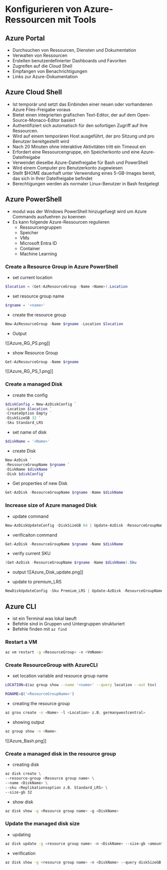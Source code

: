 # Konfigurieren von Azure-Ressourcen mit Tools

## Azure Portal 

- Durchsuchen von Ressourcen, Diensten und Dokumentation
- Verwalten von Ressourcen
- Erstellen benutzerdefinierter Dashboards und Favoriten
- Zugreifen auf die Cloud Shell
- Empfangen von Benachrichtigungen
- Links zur Azure-Dokumentation

## Azure Cloud Shell 

- Ist temporär und setzt das Einbinden einer neuen oder vorhandenen Azure Files-Freigabe voraus
- Bietet einen integrierten grafischen Text-Editor, der auf dem Open-Source-Monaco-Editor basiert
- Authentifiziert sich automatisch für den sofortigen Zugriff auf Ihre Ressourcen.
- Wird auf einem temporären Host ausgeführt, der pro Sitzung und pro Benutzer bereitgestellt wird
- Nach 20 Minuten ohne interaktive Aktivitäten tritt ein Timeout ein
- Erfordert eine Ressourcengruppe, ein Speicherkonto und eine Azure-Dateifreigabe
- Verwendet dieselbe Azure-Dateifreigabe für Bash und PowerShell
- Wird einem Computer pro Benutzerkonto zugewiesen
- Stellt $HOME dauerhaft unter Verwendung eines 5-GB-Images bereit, das sich in Ihrer Dateifreigabe befindet
- Berechtigungen werden als normaler Linux-Benutzer in Bash festgelegt


## Azure PowerShell

- modul was der Windows PowerShell hinzugefuegt wird um Azure Commands ausfuehren zu koennen 
- Es kann folgende Azure-Ressourcen regulieren
	 - Ressourcengruppen
	- Speicher
	- VMs
	- Microsoft Entra ID
	- Container
	- Machine Learning


### Create a Resource Group in Azure PowerShell

- set  current location 
```powershell
$location = (Get-AzResourceGroup -Name <Name>).Location
```
- set resource group name
```powershell
$rgname = '<name>'
```
- create the resource group
```powershell 
New-AzResourceGroup -Name $rgname -Location $location
```

- Output

![[Azure_RG_PS.png]]

- show Resource Group
```powershell
Get-AzResourceGroup -Name $rgname
```

![[Azure_RG_PS_1.png]]

### Create a managed Disk 

- create the config 
```powershell 
$diskConfig = New-AzDiskConfig `
-Location $location `
-CreateOption Empty `
-DiskSizeGB 32 `
-Sku Standard_LRS
```
- set name of disk
```powershell
$diskName = '<Name>'
```
- create Disk
```powershell
New-AzDisk `
-RessourceGroupName $rgname `
-DiskName $diskName `
-Disk $diskConfig`
```
- Get properties of new Disk
```powershell
Get-AzDisk -ResourceGroupName $rgname -Name $diskName
```

### Increase size of Azure managed Disk

- update command
```powershell
New-AzDiskUpdateConfig -DiskSizeGB 64 | Update-AzDisk -ResourceGroupName $rgname -DiskName $diskName
```
- verificaiton command
```powershell
Get-AzDisk -ResourceGroupName $rgname -Name $diskName
```
- verify current SKU
```powershell
(Get-AzDisk -ResourceGroupName $rgname -Name $diskName).Sku
```
- output
![[Azure_Disk_update.png]]

- update to premium_LRS
```powershell
NewDiskUpdateConfig -Sku Premium_LRS | Update-AzDisk -ResourceGroupName $rgname -DiskName $diskName
```


## Azure CLI

- ist ein Terminal was lokal laeuft 
- Befehle sind in Gruppen und Untergruppen strukturiert
- Befehle finden mit `az find`

### Restart a VM

```bash
az vm restart -g <ResourceGroup> -n <VmName>
```


### Create ResourceGroup with AzureCLI

- set location variable and resource group name
```bash
LOCATION=$(az group show --name '<name>' --query location --out tsv)

RGNAME=$('<ResourceGroupName>')
```
- creating the resource group
```bash
az grou create -n <Name> -l <Location> z.B. germanywestcentral>
```
- showing output
```bash
az group show -n <Name>
```

![[Azure_Bash.png]]

### Create a managed disk in the resource group

- creating disk
```bash
az disk create \
--resource-group <Resource group name> \
--name <DiskName> \
--sku <Replikationsoption z.B. Standard_LRS> \
--size-gb 32
```
- show disk 
```bash
az disk show -g <Resource group name> -g <DiskName>
```

### Update the managed disk size

- updating
```bash
az disk update -g <resource group name> -n <DiskName> --size-gb <amount>
```
- verification
```bash
az disk show -g <resource group name> -n <DiskName> --query diskSizeGB
```